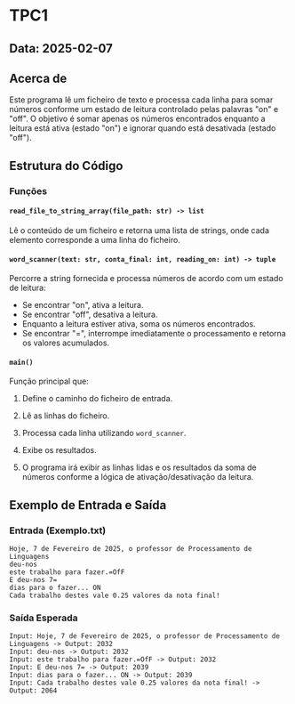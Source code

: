 # TPC1

## Data: 2025-02-07

## Acerca de
Este programa lê um ficheiro de texto e processa cada linha para somar números conforme um estado de leitura controlado pelas palavras "on" e "off". O objetivo é somar apenas os números encontrados enquanto a leitura está ativa (estado "on") e ignorar quando está desativada (estado "off").

## Estrutura do Código

### Funções

#### `read_file_to_string_array(file_path: str) -> list`
Lê o conteúdo de um ficheiro e retorna uma lista de strings, onde cada elemento corresponde a uma linha do ficheiro.

#### `word_scanner(text: str, conta_final: int, reading_on: int) -> tuple`
Percorre a string fornecida e processa números de acordo com um estado de leitura:
- Se encontrar "on", ativa a leitura.
- Se encontrar "off", desativa a leitura.
- Enquanto a leitura estiver ativa, soma os números encontrados.
- Se encontrar "=", interrompe imediatamente o processamento e retorna os valores acumulados.

#### `main()`
Função principal que:
1. Define o caminho do ficheiro de entrada.
2. Lê as linhas do ficheiro.
3. Processa cada linha utilizando `word_scanner`.
4. Exibe os resultados.

3. O programa irá exibir as linhas lidas e os resultados da soma de números conforme a lógica de ativação/desativação da leitura.

## Exemplo de Entrada e Saída

### Entrada (Exemplo.txt)
```
Hoje, 7 de Fevereiro de 2025, o professor de Processamento de Linguagens
deu-nos
este trabalho para fazer.=OfF
E deu-nos 7=
dias para o fazer... ON
Cada trabalho destes vale 0.25 valores da nota final!
```

### Saída Esperada
```
Input: Hoje, 7 de Fevereiro de 2025, o professor de Processamento de Linguagens -> Output: 2032
Input: deu-nos -> Output: 2032
Input: este trabalho para fazer.=OfF -> Output: 2032
Input: E deu-nos 7= -> Output: 2039
Input: dias para o fazer... ON -> Output: 2039
Input: Cada trabalho destes vale 0.25 valores da nota final! -> Output: 2064
```
